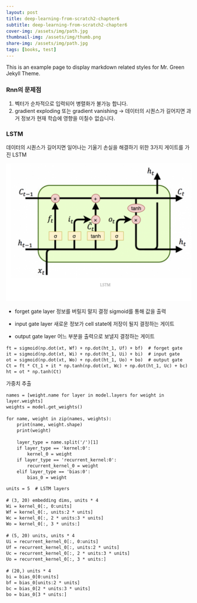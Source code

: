 ```yaml
---
layout: post
title: deep-learning-from-scratch2-chapter6
subtitle: deep-learning-from-scratch2-chapter6
cover-img: /assets/img/path.jpg
thumbnail-img: /assets/img/thumb.png
share-img: /assets/img/path.jpg
tags: [books, test]
---
```


<!-- outline-start -->

This is an example page to display markdown related styles for Mr. Green Jekyll Theme.

<!-- outline-end -->

### Rnn의 문제점
1. 벡터가 순차적으로 입력되어 병렬화가 불가능 합니다.
2. gradient exploding 또는 gradient vanishing
-> 데이터의 시퀀스가 길어지면 과거 정보가 현재 학습에 영향을 미칠수 없습니다.

### LSTM
데이터의 시퀀스가 길어지면 일어나는 기울기 손실을 해결하기 위한 3가지 게이트를 가진 LSTM

<img src="./2023-07-19/lstm.png">

- forget gate layer
정보를 버릴지 말지 결정 
sigmoid를 통해 값을 출력

- input gate layer
새로운 정보가 cell state에 저장이 될지 결정하는 게이트

- output gate layer
어느 부분을 출력으로 보낼지 결정하는 게이트

```
ft = sigmoid(np.dot(xt, Wf) + np.dot(ht_1, Uf) + bf)  # forget gate
it = sigmoid(np.dot(xt, Wi) + np.dot(ht_1, Ui) + bi)  # input gate
ot = sigmoid(np.dot(xt, Wo) + np.dot(ht_1, Uo) + bo)  # output gate
Ct = ft * Ct_1 + it * np.tanh(np.dot(xt, Wc) + np.dot(ht_1, Uc) + bc)
ht = ot * np.tanh(Ct)
```

가중치 추출
```
names = [weight.name for layer in model.layers for weight in layer.weights]
weights = model.get_weights()

for name, weight in zip(names, weights):
    print(name, weight.shape)
    print(weight)

    layer_type = name.split('/')[1]
    if layer_type == 'kernel:0':
        kernel_0 = weight
    if layer_type == 'recurrent_kernel:0':
        recurrent_kernel_0 = weight
    elif layer_type == 'bias:0':
        bias_0 = weight
```

```
units = 5  # LSTM layers

# (3, 20) embedding dims, units * 4
Wi = kernel_0[:, 0:units]
Wf = kernel_0[:, units:2 * units]
Wc = kernel_0[:, 2 * units:3 * units]
Wo = kernel_0[:, 3 * units:]

# (5, 20) units, units * 4
Ui = recurrent_kernel_0[:, 0:units]
Uf = recurrent_kernel_0[:, units:2 * units]
Uc = recurrent_kernel_0[:, 2 * units:3 * units]
Uo = recurrent_kernel_0[:, 3 * units:]

# (20,) units * 4
bi = bias_0[0:units]
bf = bias_0[units:2 * units]
bc = bias_0[2 * units:3 * units]
bo = bias_0[3 * units:]
```